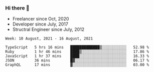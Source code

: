 ### Hi there 👋

- Freelancer since Oct, 2020
- Developer since July, 2017
- Structral Engineer since July, 2012

<!--START_SECTION:waka-->
```text
Week: 10 August, 2021 - 16 August, 2021

TypeScript   5 hrs 16 mins   █████████████▒░░░░░░░░░░░   52.98 % 
Ruby         1 hr 46 mins    ████▒░░░░░░░░░░░░░░░░░░░░   17.86 % 
JavaScript   1 hr 37 mins    ████░░░░░░░░░░░░░░░░░░░░░   16.33 % 
JSON         36 mins         █▓░░░░░░░░░░░░░░░░░░░░░░░   06.17 % 
GraphQL      17 mins         ▓░░░░░░░░░░░░░░░░░░░░░░░░   03.00 % 
```
<!--END_SECTION:waka-->
